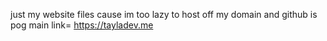 just my website files cause im too lazy to host off my domain and github is pog main link= https://tayladev.me
